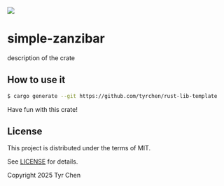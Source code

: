 ![](https://github.com/tyrchen/rust-lib-template/workflows/build/badge.svg)

# simple-zanzibar

description of the crate

## How to use it

```bash
$ cargo generate --git https://github.com/tyrchen/rust-lib-template
```

Have fun with this crate!

## License

This project is distributed under the terms of MIT.

See [LICENSE](LICENSE.md) for details.

Copyright 2025 Tyr Chen
